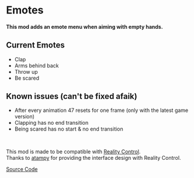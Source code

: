 # Emotes

#### This mod adds an emote menu when aiming with empty hands.

## Current Emotes

-   Clap
-   Arms behind back
-   Throw up
-   Be scared

## Known issues (can't be fixed afaik)

-   After every animation 47 resets for one frame (only with the latest game version)
-   Clapping has no end transition
-   Being scared has no start & no end transition

<br/>

This mod is made to be compatible with [Reality Control](https://github.com/atampy26/hm-reality-control). <br/>
Thanks to [atampy](https://github.com/atampy26) for providing the interface design with Reality Control.

[Source Code](https://github.com/bennett-sh/hm-emotes)
